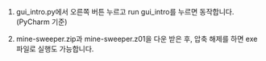 1. gui_intro.py에서 오른쪽 버튼 누르고 run gui_intro를 누르면 동작합니다.(PyCharm 기준)

2. mine-sweeper.zip과 mine-sweeper.z01을 다운 받은 후, 압축 해제를 하면 exe파일로 실행도 가능합니다.
